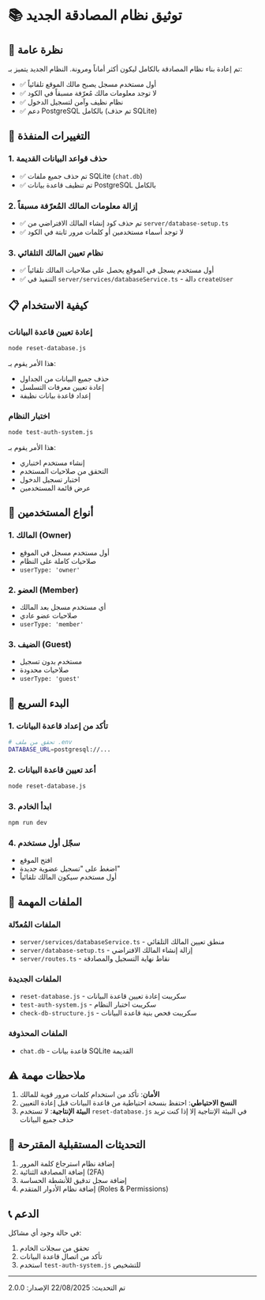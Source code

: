 # 📚 توثيق نظام المصادقة الجديد

## 🎯 نظرة عامة

تم إعادة بناء نظام المصادقة بالكامل ليكون أكثر أماناً ومرونة. النظام الجديد يتميز بـ:

- ✅ أول مستخدم مسجل يصبح مالك الموقع تلقائياً
- ✅ لا توجد معلومات مالك مُعرّفة مسبقاً في الكود
- ✅ نظام نظيف وآمن لتسجيل الدخول
- ✅ دعم PostgreSQL بالكامل (تم حذف SQLite)

## 🔧 التغييرات المنفذة

### 1. حذف قواعد البيانات القديمة

- ✅ تم حذف جميع ملفات SQLite (`chat.db`)
- ✅ تم تنظيف قاعدة بيانات PostgreSQL بالكامل

### 2. إزالة معلومات المالك المُعرّفة مسبقاً

- ✅ تم حذف كود إنشاء المالك الافتراضي من `server/database-setup.ts`
- ✅ لا توجد أسماء مستخدمين أو كلمات مرور ثابتة في الكود

### 3. نظام تعيين المالك التلقائي

- ✅ أول مستخدم يسجل في الموقع يحصل على صلاحيات المالك تلقائياً
- ✅ التنفيذ في `server/services/databaseService.ts` - دالة `createUser`

## 📋 كيفية الاستخدام

### إعادة تعيين قاعدة البيانات

```bash
node reset-database.js
```

هذا الأمر يقوم بـ:

- حذف جميع البيانات من الجداول
- إعادة تعيين معرفات التسلسل
- إعداد قاعدة بيانات نظيفة

### اختبار النظام

```bash
node test-auth-system.js
```

هذا الأمر يقوم بـ:

- إنشاء مستخدم اختباري
- التحقق من صلاحيات المستخدم
- اختبار تسجيل الدخول
- عرض قائمة المستخدمين

## 🔐 أنواع المستخدمين

### 1. المالك (Owner)

- أول مستخدم مسجل في الموقع
- صلاحيات كاملة على النظام
- `userType: 'owner'`

### 2. العضو (Member)

- أي مستخدم مسجل بعد المالك
- صلاحيات عضو عادي
- `userType: 'member'`

### 3. الضيف (Guest)

- مستخدم بدون تسجيل
- صلاحيات محدودة
- `userType: 'guest'`

## 🚀 البدء السريع

### 1. تأكد من إعداد قاعدة البيانات

```bash
# تحقق من ملف .env
DATABASE_URL=postgresql://...
```

### 2. أعد تعيين قاعدة البيانات

```bash
node reset-database.js
```

### 3. ابدأ الخادم

```bash
npm run dev
```

### 4. سجّل أول مستخدم

- افتح الموقع
- اضغط على "تسجيل عضوية جديدة"
- أول مستخدم سيكون المالك تلقائياً

## 📁 الملفات المهمة

### الملفات المُعدّلة

- `server/services/databaseService.ts` - منطق تعيين المالك التلقائي
- `server/database-setup.ts` - إزالة إنشاء المالك الافتراضي
- `server/routes.ts` - نقاط نهاية التسجيل والمصادقة

### الملفات الجديدة

- `reset-database.js` - سكريبت إعادة تعيين قاعدة البيانات
- `test-auth-system.js` - سكريبت اختبار النظام
- `check-db-structure.js` - سكريبت فحص بنية قاعدة البيانات

### الملفات المحذوفة

- `chat.db` - قاعدة بيانات SQLite القديمة

## ⚠️ ملاحظات مهمة

1. **الأمان**: تأكد من استخدام كلمات مرور قوية للمالك
2. **النسخ الاحتياطي**: احتفظ بنسخة احتياطية من قاعدة البيانات قبل إعادة التعيين
3. **البيئة الإنتاجية**: لا تستخدم `reset-database.js` في البيئة الإنتاجية إلا إذا كنت تريد حذف جميع البيانات

## 🔄 التحديثات المستقبلية المقترحة

1. إضافة نظام استرجاع كلمة المرور
2. إضافة المصادقة الثنائية (2FA)
3. إضافة سجل تدقيق للأنشطة الحساسة
4. إضافة نظام الأدوار المتقدم (Roles & Permissions)

## 📞 الدعم

في حالة وجود أي مشاكل:

1. تحقق من سجلات الخادم
2. تأكد من اتصال قاعدة البيانات
3. استخدم `test-auth-system.js` للتشخيص

---

تم التحديث: 22/08/2025
الإصدار: 2.0.0
